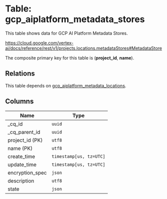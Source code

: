 # Table: gcp_aiplatform_metadata_stores

This table shows data for GCP AI Platform Metadata Stores.

https://cloud.google.com/vertex-ai/docs/reference/rest/v1/projects.locations.metadataStores#MetadataStore

The composite primary key for this table is (**project_id**, **name**).

## Relations

This table depends on [gcp_aiplatform_metadata_locations](gcp_aiplatform_metadata_locations).

## Columns

| Name          | Type          |
| ------------- | ------------- |
|_cq_id|`uuid`|
|_cq_parent_id|`uuid`|
|project_id (PK)|`utf8`|
|name (PK)|`utf8`|
|create_time|`timestamp[us, tz=UTC]`|
|update_time|`timestamp[us, tz=UTC]`|
|encryption_spec|`json`|
|description|`utf8`|
|state|`json`|